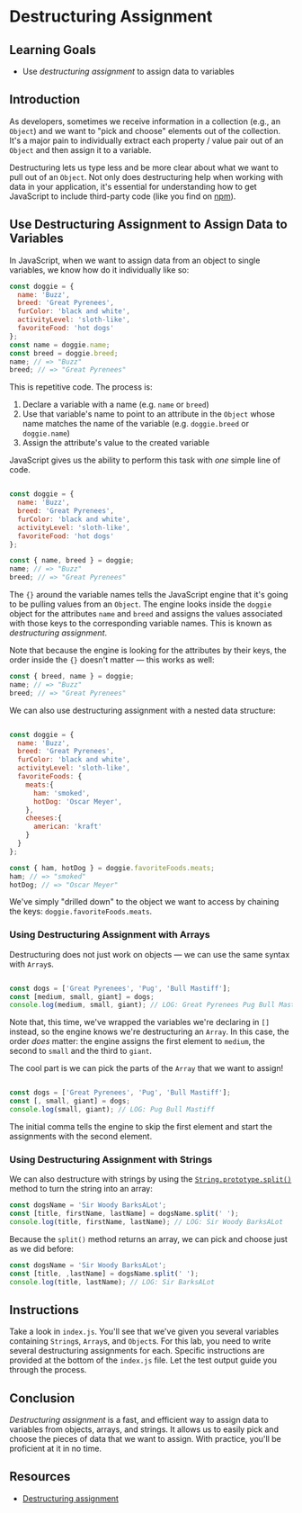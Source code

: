 # Destructuring Assignment
 
## Learning Goals

- Use _destructuring assignment_ to assign data to variables

## Introduction

As developers, sometimes we receive information in a collection (e.g., an
`Object`) and we want to "pick and choose" elements out of the collection. It's
a major pain to individually extract each property / value pair out of an
`Object` and then assign it to a variable.

Destructuring lets us type less and be more clear about what we want to pull
out of an `Object`.  Not only does destructuring help when working with data in
your application, it's essential for understanding how to get JavaScript to
include third-party code (like you find on [npm][]).

## Use Destructuring Assignment to Assign Data to Variables

In JavaScript, when we want to assign data from an object to single variables,
we know how do it individually like so:

```js
const doggie = {
  name: 'Buzz',
  breed: 'Great Pyrenees',
  furColor: 'black and white',
  activityLevel: 'sloth-like',
  favoriteFood: 'hot dogs'
};
const name = doggie.name;
const breed = doggie.breed;
name; // => "Buzz"
breed; // => "Great Pyrenees"
```

This is repetitive code. The process is:

1. Declare a variable with a name (e.g. `name` or `breed`)
2. Use that variable's name to point to an attribute in the `Object` whose name
   matches the name of the variable (e.g. `doggie.breed` or `doggie.name`)
3. Assign the attribute's value to the created variable

JavaScript gives us the ability to perform this task with _one_ simple line of
code.

```js

const doggie = {
  name: 'Buzz',
  breed: 'Great Pyrenees',
  furColor: 'black and white',
  activityLevel: 'sloth-like',
  favoriteFood: 'hot dogs'
};

const { name, breed } = doggie;
name; // => "Buzz"
breed; // => "Great Pyrenees"

```

The `{}` around the variable names tells the JavaScript engine that it's going
to be pulling values from an `Object`. The engine looks inside the `doggie`
object for the attributes `name` and `breed` and assigns the values associated
with those keys to the corresponding variable names. This is known as
_destructuring assignment_.

Note that because the engine is looking for the attributes by their keys, the
order inside the `{}` doesn't matter — this works as well:

```js
const { breed, name } = doggie;
name; // => "Buzz"
breed; // => "Great Pyrenees"
```

We can also use destructuring assignment with a nested data structure:

```js

const doggie = {
  name: 'Buzz',
  breed: 'Great Pyrenees',
  furColor: 'black and white',
  activityLevel: 'sloth-like',
  favoriteFoods: {
    meats:{
      ham: 'smoked',
      hotDog: 'Oscar Meyer',
    },
    cheeses:{
      american: 'kraft'
    }
  }
};

const { ham, hotDog } = doggie.favoriteFoods.meats;
ham; // => "smoked"
hotDog; // => "Oscar Meyer"
```

We've simply "drilled down" to the object we want to access by chaining the
keys: `doggie.favoriteFoods.meats`.

### Using Destructuring Assignment with Arrays

Destructuring does not just work on objects — we can use the same syntax
with `Array`s.

```js

const dogs = ['Great Pyrenees', 'Pug', 'Bull Mastiff'];
const [medium, small, giant] = dogs;
console.log(medium, small, giant); // LOG: Great Pyrenees Pug Bull Mastiff
```

Note that, this time, we've wrapped the variables we're declaring in `[]`
instead, so the engine knows we're destructuring an `Array`. In this case, the
order *does* matter: the engine assigns the first element to `medium`, the
second to `small` and the third to `giant`.

The cool part is we can pick the parts of the `Array` that we want to assign!

```js

const dogs = ['Great Pyrenees', 'Pug', 'Bull Mastiff'];
const [, small, giant] = dogs;
console.log(small, giant); // LOG: Pug Bull Mastiff
```

The initial comma tells the engine to skip the first element and start the
assignments with the second element.

### Using Destructuring Assignment with Strings

We can also destructure with strings by using the [`String.prototype.split()`][split]
method to turn the string into an array:

```js
const dogsName = 'Sir Woody BarksALot';
const [title, firstName, lastName] = dogsName.split(' ');
console.log(title, firstName, lastName); // LOG: Sir Woody BarksALot
```

Because the `split()` method returns an array, we can pick and choose just as we
did before:

```js
const dogsName = 'Sir Woody BarksALot';
const [title, ,lastName] = dogsName.split(' ');
console.log(title, lastName); // LOG: Sir BarksALot
```

## Instructions

Take a look in `index.js`. You'll see that we've given you several variables
containing `String`s, `Array`s, and `Object`s. For this lab, you need to write
several destructuring assignments for each. Specific instructions are provided
at the bottom of the `index.js` file. Let the test output guide you through the
process.

## Conclusion

_Destructuring assignment_ is a fast, and efficient way to assign data to
variables from objects, arrays, and strings. It allows us to easily pick and
choose the pieces of data that we want to assign. With practice, you'll be
proficient at it in no time.

## Resources

- [Destructuring assignment](https://developer.mozilla.org/en-US/docs/Web/JavaScript/Reference/Operators/Destructuring_assignment)

[npm]: https://www.npmjs.com/
[split]: https://developer.mozilla.org/en-US/docs/Web/JavaScript/Reference/Global_Objects/String/split

